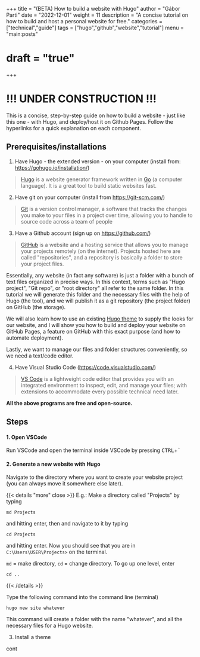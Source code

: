 +++
title = "(BETA) How to build a website with Hugo"
author = "Gábor Parti"
date = "2022-12-01"
weight = 11
description = "A concise tutorial on how to build and host a personal website for free."
categories = ["technical","guide"]
tags = ["hugo","github","website","tutorial"]
menu = "main:posts"
# draft = "true"
+++

# !!! UNDER CONSTRUCTION !!!

This is a concise, step-by-step guide on how to build a website - just like this one - with Hugo, and deploy/host it on Github Pages. Follow the hyperlinks for a quick explanation on each component.

## Prerequisites/installations

1. Have Hugo - the extended version - on your computer (install from: https://gohugo.io/installation/)

> [Hugo](https://www.youtube.com/watch?v=0RKpf3rK57I) is a website generator framework written in [Go](https://www.youtube.com/watch?v=446E-r0rXHI) (a computer language). It is a great tool to build static websites fast.

2. Have git on your computer (install from https://git-scm.com/)

> [Git](https://www.youtube.com/watch?v=hwP7WQkmECE) is a version control manager, a software that tracks the changes you make to your files in a project over time, allowing you to handle to source code across a team of people 

3. Have a Github account (sign up on https://github.com/)

> [GitHub](https://www.youtube.com/watch?v=HkdAHXoRtos) is a website and a hosting service that allows you to manage your projects remotely (on the internet). Projects hosted here are called "repositories", and a repository is basically a folder to store your project files.

Essentially, any website (in fact any software) is just a folder with a bunch of text files organized in precise ways. In this context, terms such as "Hugo project", "Git repo", or "root directory" all refer to the same folder. In this tutorial we will generate this folder and the necessary files with the help of Hugo (the tool), and we will publish it as a git repository (the project folder) on GitHub (the storage).

We will also learn how to use an existing [Hugo theme](https://themes.gohugo.io/) to supply the looks for our website, and I will show you how to build and deploy your website on GitHub Pages, a feature on GitHub with this exact purpose (and how to automate deployment).

Lastly, we want to manage our files and folder structures conveniently, so we need a text/code editor.

4. Have Visual Studio Code (https://code.visualstudio.com/)

> [VS Code](https://www.youtube.com/watch?v=KMxo3T_MTvY) is a lightweight code editor that provides you with an integrated environment to inspect, edit, and manage your files; with extensions to accommodate every possible technical need later.

**All the above programs are free and open-source.**




## Steps

#### 1. Open VSCode

Run VSCode and open the terminal inside VSCode by pressing <kbd>CTRL</kbd>+<kbd>`</kbd>

#### 2. Generate a new website with Hugo

Navigate to the directory where you want to create your website project (you can always move it somewhere else later).

{{< details "more" close >}}
E.g.: Make a directory called "Projects" by typing 

    md Projects

and hitting enter, then and navigate to it by typing

    cd Projects

and hitting enter. Now you should see that you are in `C:\Users\USER\Projects>` on the terminal.

`md` = make directory, `cd` = change directory. To go up one level, enter 

    cd ..

{{< /details >}}

Type the following command into the command line (terminal)

    hugo new site whatever

This command will create a folder with the name "whatever", and all the necessary files for a Hugo website.

3. Install a theme


cont